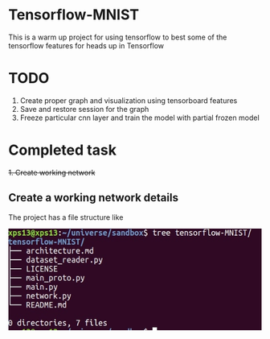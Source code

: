 # Tensorflow-MNIST

This is a warm up project for using tensorflow to best some of the tensorflow features for heads up in Tensorflow 

# TODO
1. Create proper graph and visualization using tensorboard features
2. Save and restore session for the graph
3. Freeze particular cnn layer and train the model with partial frozen model

# Completed task
<del>1. Create working network</del>

## Create a working network details

The project has a file structure like <br>
<p>
<img src="readme_pics/file_structure.jpg" alt="Img not found"/>
</p>